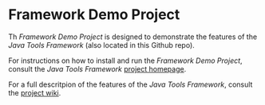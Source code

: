 # Framework Demo Project
Th <i>Framework Demo Project</i> is designed to demonstrate the features of the <i>Java Tools Framework</i> (also located in this Github repo).

For instructions on how to install and run the <i>Framework Demo Project</i>, consult the <i>Java Tools Framework</i> <a href=https://github.com/dchampion/framework target="_blank">project homepage</a>.

For a full descritpion of the features of the <i>Java Tools Framework</i>, consult the <a href=https://github.com/dchampion/framework/wiki target="_blank">project wiki</a>.